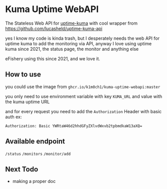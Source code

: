 # Kuma Uptime WebAPI

The Stateless Web API for [uptime-kuma](https://github.com/louislam/uptime-kuma) with cool wrapper from https://github.com/lucasheld/uptime-kuma-api

yes I know my code is kinda trash, but I desperately needs the web API for uptime kuma to add the monitoring via API, anyway I love using uptime kuma since 2021, the status page, the monitor and anything else

eFishery using this since 2021, and we love it.

## How to use

you could use the image from `ghcr.io/k1m0ch1/kuma-uptime-webapi:master`

you only need to use environment variable with key `KUMA_URL` and value with the kuma uptime URL

and for every request you need to add the `Authorization` Header with basic auth
ex:
```
Authorization: Basic YWRtaW46d2hhdGFyZXlvdWxvb2tpbmdkaW13aXQ=
```

## Available endpoint

`/status`
`/monitors`
`/monitor/add`

## Next Todo

- making a proper doc
